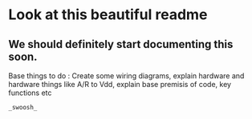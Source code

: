 # Look at this beautiful readme
## We should definitely start documenting this soon.

Base things to do : Create some wiring diagrams, explain hardware and hardware things like A/R to Vdd, explain base premisis of code, key functions etc

```
_swoosh_
```
